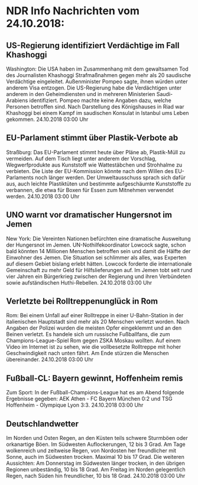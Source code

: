 # NDR Info Nachrichten vom 24.10.2018:


## US-Regierung identifiziert Verdächtige im Fall Khashoggi
Washington: Die USA haben im Zusammenhang mit dem gewaltsamen Tod des Journalisten Khashoggi Strafmaßnahmen gegen mehr als 20 saudische Verdächtige eingeleitet. Außenminister Pompeo sagte, ihnen würden unter anderem Visa entzogen. Die US-Regierung habe die Verdächtigen unter anderem in den Geheimdiensten und in mehreren Ministerien Saudi-Arabiens identifiziert. Pompeo machte keine Angaben dazu, welche Personen betroffen sind. Nach Darstellung des Königshauses in Riad war Khashoggi bei einem Kampf im saudischen Konsulat in Istanbul ums Leben gekommen. 24.10.2018 03:00 Uhr 

## EU-Parlament stimmt über Plastik-Verbote ab
Straßburg: Das EU-Parlament stimmt heute über Pläne ab, Plastik-Müll zu vermeiden. Auf dem Tisch liegt unter anderem der Vorschlag, Wegwerfprodukte aus Kunststoff wie Wattestäbchen und Strohhalme zu verbieten. Die Liste der EU-Kommission könnte nach dem Willen des EU-Parlaments noch länger werden. Der Umweltausschuss sprach sich dafür aus, auch leichte Plastiktüten und bestimmte aufgeschäumte Kunststoffe zu verbannen, die etwa für Boxen für Essen zum Mitnehmen verwendet werden. 24.10.2018 03:00 Uhr 

## UNO warnt vor dramatischer Hungersnot im Jemen
New York: Die Vereinten Nationen befürchten eine dramatische Ausweitung der Hungersnot im Jemen. UN-Nothilfekoordinator Lowcock sagte, schon bald könnten 14 Millionen Menschen betroffen sein und damit die Hälfte der Einwohner des Jemen. Die Situation sei schlimmer als alles, was Experten auf diesem Gebiet bislang erlebt hätten. Lowcock forderte die internationale Gemeinschaft zu mehr Geld für Hilfslieferungen auf. Im Jemen tobt seit rund vier Jahren ein Bürgerkrieg zwischen der Regierung und ihren Verbündeten sowie aufständischen Huthi-Rebellen. 24.10.2018 03:00 Uhr 

## Verletzte bei Rolltreppenunglück in Rom
Rom: Bei einem Unfall auf einer Rolltreppe in einer U-Bahn-Station in der italienischen Hauptstadt sind mehr als 20 Menschen verletzt worden. Nach Angaben der Polizei wurden die meisten Opfer eingeklemmt und an den Beinen verletzt. Es handele sich um russische Fußballfans, die zum Champions-League-Spiel Rom gegen ZSKA Moskau wollten. Auf einem Video im Internet ist zu sehen, wie die vollbesetzte Rolltreppe mit hoher Geschwindigkeit nach unten fährt. Am Ende stürzen die Menschen übereinander. 24.10.2018 03:00 Uhr 

## Fußball-CL: Bayern gewinnt, Hoffenheim remis
Zum Sport: In der Fußball-Champions-League hat es am Abend folgende Ergebnisse gegeben: AEK Athen - FC Bayern München 0:2
und
TSG Hoffenheim - Olympique Lyon  3:3. 24.10.2018 03:00 Uhr 

## Deutschlandwetter
Im Norden und Osten Regen, an den Küsten teils schwere Sturmböen oder orkanartige Böen. Im Südwesten Auflockerungen, 12 bis 3 Grad. Am Tage wolkenreich und zeitweise Regen, von Nordosten her freundlicher mit Sonne, auch im Südwesten trocken. Maximal 10 bis 17 Grad. Die weiteren Aussichten: Am Donnerstag im Südwesten länger trocken, in den übrigen Regionen unbeständig, 10 bis 18 Grad. Am Freitag im Norden gelegentlich Regen, nach Süden hin freundlicher, 10 bis 18 Grad. 24.10.2018 03:00 Uhr 
